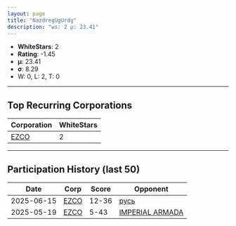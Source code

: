 ```yaml
---
layout: page
title: "NazdregUgUrdg"
description: "ws: 2 μ: 23.41"
---
```

- **WhiteStars**: 2
- **Rating**: -1.45
- **μ**: 23.41  
- **σ**: 8.29
- W: 0, L: 2, T: 0

---

## Top Recurring Corporations

| Corporation | WhiteStars |
| --- | --- |
| [EZCO](https://ws.tsl.rocks/corp/cfad990cabcdc1326c0aa3f93a57d1f0e6ec3cd2949e01e6b08443c3af8282f1/) | 2 |

---

## Participation History (last 50)

| Date | Corp | Score | Opponent |
| --- | --- | --- | --- |
| 2025-06-15 | [EZCO](https://ws.tsl.rocks/corp/cfad990cabcdc1326c0aa3f93a57d1f0e6ec3cd2949e01e6b08443c3af8282f1/) | 12-36 | [русь](https://ws.tsl.rocks/corp/74b60d3e331a6a56ea4d17f4444f02a50808c013285ee0e0ccd54e4594e5e11b/) |
| 2025-05-19 | [EZCO](https://ws.tsl.rocks/corp/cfad990cabcdc1326c0aa3f93a57d1f0e6ec3cd2949e01e6b08443c3af8282f1/) | 5-43 | [IMPERIAL ARMADA](https://ws.tsl.rocks/corp/0c33734edc95a1bac88a9df7e0853a3bd835ea682673f097db1c75d6bb14c8da/) |